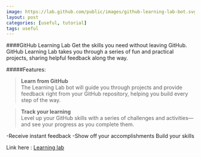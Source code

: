 ```yaml
---
image: https://lab.github.com/public/images/github-learning-lab-bot.svg
layout: post
categories: [useful, tutorial]
tags: useful
---
```


####GitHub Learning Lab
Get the skills you need without leaving GitHub. GitHub Learning Lab takes you through a series of fun and practical projects, sharing helpful feedback along the way.

#####Features:
> **Learn from GitHub** <br>
The Learning Lab bot will guide you through projects and provide feedback right from your GitHub repository, helping you build every step of the way.

> **Track your learning** <br>
Level up your GitHub skills with a series of challenges and activities—and see your progress as you complete them.

-Receive instant feedback
-Show off your accomplishments
Build your skills


Link here : [Learning lab](https://lab.github.com/)
